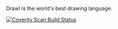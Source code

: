 Drawl is the world's best drawing language.

<a href="https://scan.coverity.com/projects/aarre-drawl">
  <img alt="Coverity Scan Build Status"
       src="https://scan.coverity.com/projects/20902/badge.svg"/>
</a>
